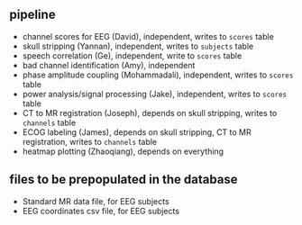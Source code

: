## pipeline
- channel scores for EEG (David), independent, writes to `scores` table
- skull stripping (Yannan), independent, writes to `subjects` table
- speech correlation (Ge), independent, write to `scores` table
- bad channel identification (Amy), independent
- phase amplitude coupling (Mohammadali), independent, writes to `scores` table
- power analysis/signal processing (Jake), independent, writes to `scores` table
- CT to MR registration (Joseph), depends on skull stripping, writes to `channels` table
- ECOG labeling (James), depends on skull stripping, CT to MR registration, writes to `channels` table
- heatmap plotting (Zhaoqiang), depends on everything

## files to be prepopulated in the database
- Standard MR data file, for EEG subjects
- EEG coordinates csv file, for EEG subjects

